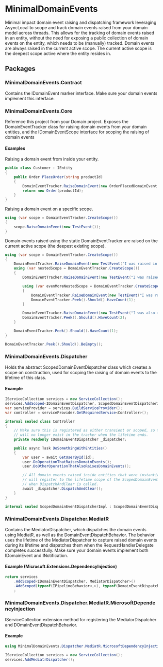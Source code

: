 # MinimalDomainEvents
Minimal impact domain event raising and dispatching framework leveraging AsyncLocal to scope and track domain events raised from your domain model across threads. This allows for the tracking of domain events raised in an entity, without the need for exposing a public collection of domain events on the entity, which needs to be (manually) tracked. Domain events are always raised in the current active scope. The current active scope is the deepest scope active where the entity resides in.

## Packages
### MinimalDomainEvents.Contract
Contains the IDomainEvent marker interface. Make sure your domain events implement this interface.

### MinimalDomainEvents.Core
Reference this project from your Domain project. Exposes the DomainEventTracker class for raising domain events from your domain entities, and the IDomainEventScope interface for scoping the raising of domain events

#### Examples
Raising a domain event from inside your entity.
```csharp
public class Customer : IEntity
{
    public Order PlaceOrder(string productId)
    {
        DomainEventTracker.RaiseDomainEvent(new OrderPlacedDomainEvent { ProductId = productId });
        return new Order(productId);
    }
}
```
Raising a domain event on a specific scope.
```csharp
using (var scope = DomainEventTracker.CreateScope())
{
    scope.RaiseDomainEvent(new TestEvent());
}
```
Domain events raised using the static DomainEventTracker are raised on the current active scope (the deepest existing scope).
```csharp
using (var scope = DomainEventTracker.CreateScope())
{
    DomainEventTracker.RaiseDomainEvent(new TestEvent("I was raised in the top scope."));
    using (var nestedScope = DomainEventTracker.CreateScope())
    {
        DomainEventTracker.RaiseDomainEvent(new TestEvent("I was raised in the nested scope."));

        using (var evenMoreNestedScope = DomainEventTracker.CreateScope())
        {
            DomainEventTracker.RaiseDomainEvent(new TestEvent("I was raised in the deepest scope."));
            DomainEventTracker.Peek().Should().HaveCount(1);
        }

        DomainEventTracker.RaiseDomainEvent(new TestEvent("I was also raised in the nested scope."));
        DomainEventTracker.Peek().Should().HaveCount(2);
    }

    DomainEventTracker.Peek().Should().HaveCount(1);
}

DomainEventTracker.Peek().Should().BeEmpty();
```


### MinimalDomainEvents.Dispatcher
Holds the abstract ScopedDomainEventDispatcher class which creates a scope on construction, used for scoping the raising of domain events to the lifetime of this class.

#### Example
```csharp
IServiceCollection services = new ServiceCollection();
services.AddScoped<IDomainEventDispatcher, ScopedDomainEventDispatcherImpl>();
var serviceProvider = services.BuildServiceProvider();
var controller = serviceProvider.GetRequiredService<Controller>();

internal sealed class Controller
{
    // Make sure this is registered as either transient or scoped, so that the scope
    // will no longer exist in the tracker when the lifetime ends.
    private readonly IDomainEventDispatcher _dispatcher;

    public async Task DoSomethingWithEntities()
    {
        var user = await GetUserById(id);
        user.DoOperationThatRaisesDomainEvents();
        user.DoOtherOperationThatAlsoRaisesDomainEvents();

        // All domain events raised inside entities that were instantiated in this scope or a nested scope
        // will register to the lifetime scope of the ScopedDomainEventDispatcherImpl and thus be dispatched
        // when DispatchAndClear is called.
        await _dispatcher.DispatchAndClear();
    }
}

internal sealed ScopedDomainEventDispatcherImpl : ScopedDomainEventDispatcher { ... }
```

### MinimalDomainEvents.Dispatcher.MediatR
Contains the MediatorDispatcher, which dispatches the domain events using MediatR, as well as the DomainEventDispatchBehavior. The behavior uses the lifetime of the MediatorDispatcher to capture raised domain events during its lifetime and dispatches them when the RequestHandlerDelegate completes successfully. Make sure your domain events implement both IDomainEvent and INotification.

#### Example (Microsoft.Extensions.DependencyInjection)
```csharp
return services
    .AddScoped<IDomainEventDispatcher, MediatorDispatcher>()
    .AddScoped(typeof(IPipelineBehavior<,>), typeof(DomainEventDispatchBehavior<,>))
    ;
```

### MinimalDomainEvents.Dispatcher.MediatR.MicrosoftDependencyInjection
IServiceCollection extension method for registering the MediatorDispatcher and DOmainEventDispatchBehavior.

#### Example
```csharp
using MinimalDomainEvents.Dispatcher.MediatR.MicrosoftDependencyInjection;

IServiceCollection services = new ServiceCollection();
services.AddMediatrDispatcher();
```